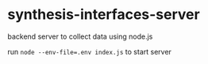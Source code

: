 # synthesis-interfaces-server
backend server to collect data using node.js

run `node --env-file=.env index.js` to start server
